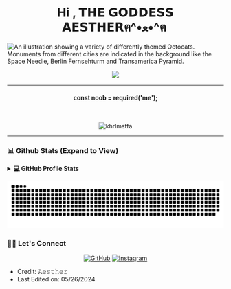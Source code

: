 <h1 align="center">Hi , 𝗧𝗛𝗘 𝗚𝗢𝗗𝗗𝗘𝗦𝗦 𝗔𝗘𝗦𝗧𝗛𝗘𝗥ฅ^•ﻌ•^ฅ <img src="" width="35"></h1>

![An illustration showing a variety of differently themed Octocats. Monuments from different cities are indicated in the background like the Space Needle, Berlin Fernsehturm and Transamerica Pyramid.](https://i.imgur.com/25y6rNc.jpeg)

<p align="center">
  <a href="https://i.postimg.cc/0ytKsNMc/88597093f89deef3fd56331f906bafa5.jpg"><img src="https://readme-typing-svg.herokuapp.com?lines=𝙸 𝚖 +🔱𝚃𝚑𝚎~𝙶𝚘𝚍𝚍𝚎𝚜𝚜🔱+𝙰𝙴𝚂𝚃𝙷𝙴𝚁+𝙼𝚊𝚕𝚊𝚐𝚊𝚜𝚢+keep+learning;Lets+study+together+ฅ^•ﻌ•^ฅ&center=true&width=500&height=50"></a>
</p>
<hr/>
<h4 align="center">const noob = required('me');</h4>
<br>
<p align="center"> <img src="https://komarev.com/ghpvc/?username=KhrlMstfa&label=Profile%20views&color=0e75b6&style=plastic" alt="khrlmstfa" /> </p>


------

### 📊 Github Stats (Expand to View) 


<details> 
  <summary><b>💻 GitHub Profile Stats</b></summary>
  <br/>
  <p align="center">
    <a href="https://github.com/khrlmstfa/github-readme-stats"><img alt="khrlmstfa's Github Stats" src="https://github-readme-stats.vercel.app/api?username=khrlmstfa&show_icons=true&count_private=true&theme=algolia" height="192px"/></a>
<br/>
  &nbsp;
	  <img src="https://github-readme-stats.vercel.app/api/top-langs?username=eabdalmufid&show_icons=true&locale=en&layout=compact&theme=algolia" alt="eabdalmufid" height="192px"/>
  <br/>
<br/>
  <b>Note:</b> Top languages is only a metric of the languages my public code consists of and doesn't reflect experience or skill level.
  </p>
</details>

</details>

<p align="center">
<img src="https://github.com/Platane/snk/raw/output/github-contribution-grid-snake.svg" alt="nz" width="700"/>
</p>

### 🙋‍♀️ Let's Connect
<p align="center">
	<a href="https://github.com/kaizenji/"><img src="https://img.icons8.com/bubbles/50/000000/github.png" alt="GitHub"/></a>
	<a href="https://instagram.com/_jzsync/"><img src="https://img.icons8.com/bubbles/50/000000/instagram.png" alt="Instagram"/></a>
	
</p>



* Credit: 𝙰𝚎𝚜𝚝𝚑𝚎𝚛
* Last Edited on: 05/26/2024

